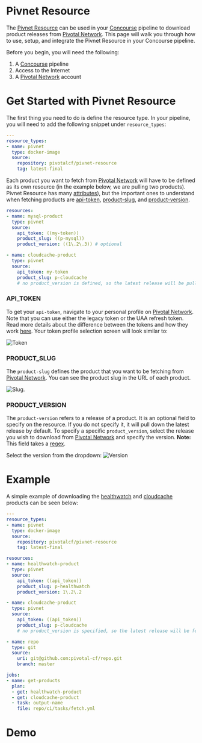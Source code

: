 # Pivnet Resource

The [Pivnet Resource](https://github.com/pivotal-cf/pivnet-resource) can be used in your [Concourse](https://concourse-ci.org/) pipeline to download product releases from [Pivotal Network](https://network.pivotal.io/). This page will walk you through how to use, setup, and integrate the Pivnet Resource in your Concourse pipeline.

Before you begin, you will need the following:

1. A [Concourse](https://concourse-ci.org/) pipeline
2. Access to the Internet
3. A [Pivotal Network](https://network.pivotal.io) account


# Get Started with Pivnet Resource

The first thing you need to do is define the resource type. In your pipeline, you will need to add the following snippet under `resource_types`:

```yaml
---
resource_types:
- name: pivnet
  type: docker-image
  source:
    repository: pivotalcf/pivnet-resource
    tag: latest-final
```


Each product you want to fetch from [Pivotal Network](https://network.pivotal.io) will have to be defined as its own resource (in the example below, we are pulling two products). Pivnet Resource has many [attributes](https://github.com/pivotal-cf/pivnet-resource)), but the important ones to understand when fetching products are [api-token](#api_token), [product-slug](#product_slug), and [product-version](#product_version). 


```yaml
resources:
- name: mysql-product
  type: pivnet
  source:
    api_token: ((my-token))
    product_slug: ((p-mysql))
    product_version: ((1\.2\.3)) # optional

- name: cloudcache-product
  type: pivnet
  source:
    api_token: my-token
    product_slug: p-cloudcache 
    # no product_version is defined, so the latest release will be pulled
```



### API_TOKEN
To get your `api-token`, navigate to your personal profile on [Pivotal Network](https://network.pivotal.io). Note that you can use either the legacy token or the UAA refresh token. Read more details about the difference between the tokens and how they work [here](https://network.pivotal.io/docs/api#how-to-authenticate). Your token profile selection screen will look similar to:

![Token](https://raw.githubusercontent.com/pivotal-cf/pivnet-resource-page.github.io/master/pivnet-profile.png)



### PRODUCT_SLUG
The `product-slug` defines the product that you want to be fetching from [Pivotal Network](https://network.pivotal.io). You can see the product slug in the URL of each product.

![Slug](https://raw.githubusercontent.com/pivotal-cf/pivnet-resource-page.github.io/master/pivnet-product-slug.png). 



### PRODUCT_VERSION
The `product-version` refers to a release of a product. It is an optional field to specify on the resource. If you do not specify it, it will pull down the latest release  by default. To specify a specific `product_version`, select the release you wish to download from [Pivotal Network](https://network.pivotal.io) and specify the version. **Note:** This field takes a [regex](https://en.wikipedia.org/wiki/Regular_expression).

Select the version from the dropdown:
![Version](https://raw.githubusercontent.com/pivotal-cf/pivnet-resource-page.github.io/master/pivnet-product-version.png)


# Example

A simple example of downloading the [healthwatch](https://network.pivotal.io/products/p-healthwatch/) and [cloudcache](https://network.pivotal.io/products/p-cloudcache/) products can be seen below:

```yaml
---
resource_types:
- name: pivnet
  type: docker-image
  source:
    repository: pivotalcf/pivnet-resource
    tag: latest-final

resources:
- name: healthwatch-product
  type: pivnet
  source:
    api_token: ((api_token))
    product_slug: p-healthwatch
    product_version: 1\.2\.2

- name: cloudcache-product
  type: pivnet
  source:
    api_token: ((api_token))
    product_slug: p-cloudcache
    # no product_version is specified, so the latest release will be fetched

- name: repo
  type: git
  source:
    uri: git@github.com:pivotal-cf/repo.git
    branch: master

jobs:
- name: get-products
  plan:
  - get: healthwatch-product
  - get: cloudcache-product
  - task: output-name
    file: repo/ci/tasks/fetch.yml
```


# Demo






